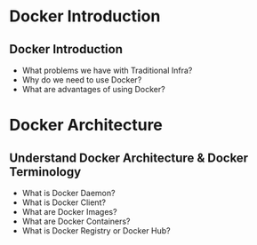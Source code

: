 # Docker Introduction

## Docker Introduction
- What problems we have with Traditional Infra?
- Why do we need to use Docker?
- What are advantages of using Docker?

# Docker Architecture

## Understand Docker Architecture & Docker Terminology
- What is Docker Daemon? 
- What is Docker Client?
- What are Docker Images?
- What are Docker Containers?
- What is Docker Registry or Docker Hub?

